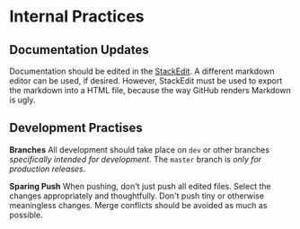 # Internal Practices

## Documentation Updates

Documentation should be edited in the [StackEdit](https://stackedit.io/). A different markdown editor can be used, if desired. However, StackEdit must be used to export the markdown into a HTML file, because the way GitHub renders Markdown is ugly. 

## Development Practises

**Branches**
All development should take place on `dev` or other branches *specifically intended for development*. The `master` branch is *only for production releases*. 

**Sparing Push**
When pushing, don't just push all edited files. Select the changes appropriately and thoughtfully. Don't push tiny or otherwise meaningless changes. Merge conflicts should be avoided as much as possible. 